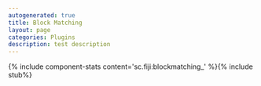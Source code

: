 ```yaml
---
autogenerated: true
title: Block Matching
layout: page
categories: Plugins
description: test description
---
```


{% include component-stats content='sc.fiji:blockmatching\_' %}{% include stub%}




